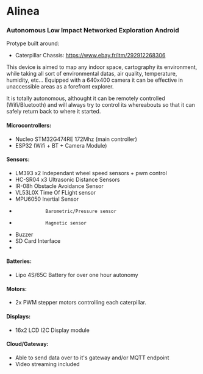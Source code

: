 # Alinea

### Autonomous Low Impact Networked Exploration Android

Protype built around:

- Caterpillar Chassis: https://www.ebay.fr/itm/292912268306

This device is aimed to map any indoor space, cartography its environment, 
while taking all sort of environmental datas, air quality, temperature, humidity,
etc...
Equipped with a 640x400 camera it can be effective in unaccessible areas as a
forefront explorer.

It is totally autonomous, althought it can be remotely controlled (Wifi/Bluetooth)
and will always try to control its whereabouts so that it can safely return back
to where it started.


#### Microcontrollers:

*  Nucleo STM32G474RE 172Mhz (main controller)
*  ESP32 (Wifi + BT + Camera Module)

#### Sensors:

*  LM393 x2      Independant wheel speed sensors + pwm control
*  HC-SR04 x3    Ultrasonic Distance Sensors
*  IR-08h        Obstacle Avoidance Sensor
*  VL53L0X       Time Of FLight sensor
*  MPU6050       Inertial Sensor
*                Barometric/Pressure sensor
*                Magnetic sensor
*  Buzzer    
*  SD Card Interface
*  

#### Batteries:
*  Lipo 4S/65C Battery for over one hour autonomy  

#### Motors:
*   2x PWM stepper motors controlling each caterpillar.

#### Displays:
*  16x2 LCD I2C Display module
  
#### Cloud/Gateway:
*  Able to send data over to it's gateway and/or MQTT endpoint
*  Video streaming included
